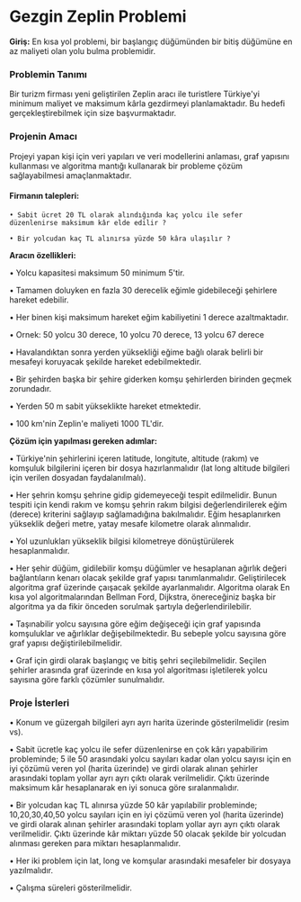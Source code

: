 # Gezgin Zeplin Problemi

**Giriş:**      En kısa yol problemi, bir başlangıç düğümünden bir bitiş düğümüne en az maliyeti olan yolu bulma problemidir.    
### Problemin Tanımı

Bir turizm firması yeni geliştirilen Zeplin aracı ile turistlere Türkiye'yi minimum maliyet ve maksimum kârla gezdirmeyi planlamaktadır. Bu hedefi gerçekleştirebilmek için size başvurmaktadır.

### Projenin Amacı

Projeyi yapan kişi için veri yapıları ve veri modellerini anlaması, graf yapısını kullanması ve algoritma mantığı kullanarak bir probleme çözüm sağlayabilmesi amaçlanmaktadır.

#### Firmanın talepleri:

    • Sabit ücret 20 TL olarak alındığında kaç yolcu ile sefer düzenlenirse maksimum kâr elde edilir ?

    • Bir yolcudan kaç TL alınırsa yüzde 50 kâra ulaşılır ?

**Aracın özellikleri:**

• Yolcu kapasitesi maksimum 50 minimum 5'tir.

• Tamamen doluyken en fazla 30 derecelik eğimle gidebileceği şehirlere hareket edebilir.

• Her binen kişi maksimum hareket eğim kabiliyetini 1 derece azaltmaktadır.

• Ornek: 50 yolcu 30 derece, 10 yolcu 70 derece, 13 yolcu 67 derece

• Havalandıktan sonra yerden yüksekliği eğime bağlı olarak belirli bir mesafeyi koruyacak şekilde hareket edebilmektedir.

• Bir şehirden başka bir şehire giderken komşu şehirlerden birinden geçmek zorundadır.

• Yerden 50 m sabit yükseklikte hareket etmektedir.

• 100 km'nin Zeplin'e maliyeti 1000 TL'dir.

**Çözüm için yapılması gereken adımlar:**

• Türkiye'nin şehirlerini içeren latitude, longitute, altitude (rakım) ve komşuluk bilgilerini içeren bir dosya hazırlanmalıdır (lat long altitude bilgileri için verilen dosyadan faydalanılmalı).

• Her şehrin komşu şehrine gidip gidemeyeceği tespit edilmelidir. Bunun tespiti için kendi rakım ve komşu şehrin rakım bilgisi değerlendirilerek eğim (derece) kriterini sağlayıp sağlamadığına bakılmalıdır. Eğim hesaplanırken yükseklik değeri metre, yatay mesafe kilometre olarak alınmalıdır.

• Yol uzunlukları yükseklik bilgisi kilometreye dönüştürülerek hesaplanmalıdır.

• Her şehir düğüm, gidilebilir komşu düğümler ve hesaplanan ağırlık değeri bağlantıların kenarı olacak şekilde graf yapısı tanımlanmalıdır. Geliştirilecek algoritma graf üzerinde çaışacak şekilde ayarlanmalıdır. Algoritma olarak En kısa yol algoritmalarından Bellman Ford, Dijkstra, önereceğiniz başka bir algoritma ya da fikir önceden sorulmak şartıyla değerlendirilebilir.

• Taşınabilir yolcu sayısına göre eğim değişeceği için graf yapısında komşuluklar ve ağırlıklar değişebilmektedir. Bu sebeple yolcu sayısına göre graf yapısı değiştirilebilmelidir.

• Graf için girdi olarak başlangıç ve bitiş şehri seçilebilmelidir. Seçilen şehirler arasında graf üzerinde en kısa yol algoritması işletilerek yolcu sayısına göre farklı çözümler sunulmalıdır.

### Proje İsterleri

• Konum ve güzergah bilgileri ayrı ayrı harita üzerinde gösterilmelidir (resim vs).

• Sabit ücretle kaç yolcu ile sefer düzenlenirse en çok kârı yapabilirim probleminde; 5 ile 50 arasındaki yolcu sayıları kadar olan yolcu sayısı için en iyi çözümü veren yol (harita üzerinde) ve girdi olarak alınan şehirler arasındaki toplam yollar ayrı ayrı çıktı
olarak verilmelidir. Çıktı üzerinde maksimum kâr hesaplanarak en iyi sonuca göre sıralanmalıdır.

• Bir yolcudan kaç TL alınırsa yüzde 50 kâr yapılabilir probleminde; 10,20,30,40,50 yolcu sayıları için en iyi çözümü veren yol (harita üzerinde) ve girdi olarak alınan şehirler arasındaki toplam yollar ayrı ayrı çıktı olarak verilmelidir. Çıktı üzerinde kâr miktarı yüzde 50 olacak şekilde bir yolcudan alınması gereken para miktarı hesaplanmalıdır.

• Her iki problem için lat, long ve komşular arasındaki mesafeler bir dosyaya yazılmalıdır.

• Çalışma süreleri gösterilmelidir.

